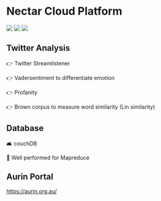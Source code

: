# Nectar Cloud Platform

![](https://img.shields.io/badge/Technology-MapReduce-green.svg)
![](https://img.shields.io/badge/Twitter-300K-blue.svg)
![](https://img.shields.io/badge/Language-ansible-orange.svg)

## Twitter Analysis ##
👉 Twitter Streamlistener

👉 Vadersentiment to differentiate emotion

👉 Profanity

👉 Brown corpus to measure word similarity (Lin similarity)

## Database ##
🛋️ couchDB 

🐳 Well performed for Mapreduce

## Aurin Portal ##
https://aurin.org.au/
